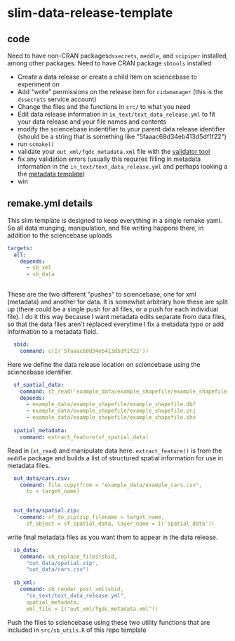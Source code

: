 # slim-data-release-template


## code

Need to have non-CRAN packages`dssecrets`, `meddle`, and `scipiper` installed, among other packages. 
Need to have CRAN package `sbtools` installed

- Create a data release or create a child item on sciencebase to experiment on
- Add "write" permissions on the release item for `cidamanager` (this is the `dssecrets` service account)
- Change the files and the functions in `src/` to what you need
- Edit data release information in `in_text/text_data_release.yml` to fit your data release and your file names and contents
- modify the sciencebase indentifier to your parent data release identifier (should be a string that is something like "5faaac68d34eb413d5df1f22")
- run `scmake()`
- validate your `out_xml/fgdc_metadata.xml` file with the [validator tool](https://mrdata.usgs.gov/validation/)
- fix any validation errors (usually this requires filling in metadata information in the `in_text/text_data_release.yml` and perhaps looking a the [metadata template](https://raw.githubusercontent.com/USGS-R/meddle/master/inst/extdata/FGDC_template.mustache))
- win

## remake.yml details

This slim template is designed to keep everything in a single remake yaml. So all data munging, manipulation, and file writing happens there, in addition to the sciencebase uploads

```yaml
targets:
  all:
    depends:
      - sb_xml
      - sb_data
    
```
These are the two different "pushes" to sciencebase, one for xml (metadata) and another for data. It is somewhat arbitrary how these are split up (there could be a single push for all files, or a push for each individual file). I do it this way because I want metadata edits separate from data files, so that the data files aren't replaced everytime I fix a metadata typo or add information to a metadata field. 

```yaml
  sbid:
    command: c(I('5faaac68d34eb413d5df1f22'))
```
Here we define the data release location on sciencebase using the sciencebase identifier. 

```yaml
  sf_spatial_data:
    command: st_read('example_data/example_shapefile/example_shapefile.shp')
    depends:
      - example_data/example_shapefile/example_shapefile.dbf
      - example_data/example_shapefile/example_shapefile.prj
      - example_data/example_shapefile/example_shapefile.shx
  
  spatial_metadata:
    command: extract_feature(sf_spatial_data)
```
Read in (`st_read`) and manipulate data here. `extract_feature()` is from the `meddle` package and builds a list of structured spatial information for use in metadata files.

```yaml
  out_data/cars.csv:
    command: file.copy(from = "example_data/example_cars.csv", 
      to = target_name)
  

  out_data/spatial.zip:
    command: sf_to_zip(zip_filename = target_name, 
      sf_object = sf_spatial_data, layer_name = I('spatial_data'))
```
write final metadata files as you want them to appear in the data release. 

```yaml
  sb_data:
    command: sb_replace_files(sbid,
      "out_data/spatial.zip",
      "out_data/cars.csv")
      
  sb_xml:
    command: sb_render_post_xml(sbid,
      "in_text/text_data_release.yml",
      spatial_metadata, 
      xml_file = I("out_xml/fgdc_metadata.xml"))
```
Push the files to sciencebase using these two utility functions that are included in `src/sb_utils.R` of this repo template

